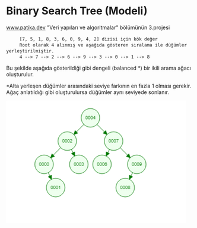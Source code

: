 # Binary Search Tree (Modeli)
www.patika.dev "Veri yapıları ve algoritmalar" bölümünün 3.projesi

```linux
     [7, 5, 1, 8, 3, 6, 0, 9, 4, 2] dizisi için kök değer 
     Root olarak 4 alınmış ve aşağıda gösteren sıralama ile düğümler yerleştirilmiştir.
     4 --> 7 --> 2 --> 6 --> 9 --> 3 --> 0 --> 1 --> 8

```

 Bu şekilde aşağıda gösterildiği gibi dengeli (balanced *) bir ikili arama ağacı oluşturulur.
 
 *Alta yerleşen düğümler arasındaki seviye farkının en fazla 1 olması gerekir. Ağaç anlatıldığı gibi oluşturulursa düğümler aynı seviyede sonlanır.

![Binary Search Tree Örneği](https://github.com/mechatronod/patikaDevProjects/blob/main/binary_search_tree.png)


